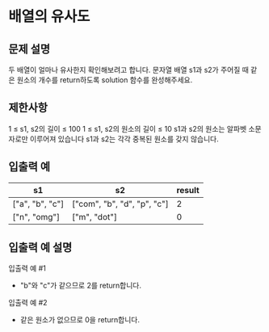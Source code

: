 # 배열의 유사도

## 문제 설명

두 배열이 얼마나 유사한지 확인해보려고 합니다. 문자열 배열 s1과 s2가 주어질 때 같은 원소의 개수를 return하도록 solution 함수를 완성해주세요.

## 제한사항

1 ≤ s1, s2의 길이 ≤ 100
1 ≤ s1, s2의 원소의 길이 ≤ 10
s1과 s2의 원소는 알파벳 소문자로만 이루어져 있습니다
s1과 s2는 각각 중복된 원소를 갖지 않습니다.

## 입출력 예

|s1|	s2|	result|
|---|---|---|
|["a", "b", "c"]|	["com", "b", "d", "p", "c"]|	2|
|["n", "omg"]|	["m", "dot"]|	0|

## 입출력 예 설명

입출력 예 #1

* "b"와 "c"가 같으므로 2를 return합니다.

입출력 예 #2

* 같은 원소가 없으므로 0을 return합니다.